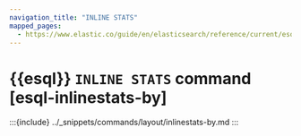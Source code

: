 ```yaml
---
navigation_title: "INLINE STATS"
mapped_pages:
  - https://www.elastic.co/guide/en/elasticsearch/reference/current/esql-commands.html#esql-inlinestats-by
---
```


# {{esql}} `INLINE STATS` command [esql-inlinestats-by]

:::{include} ../_snippets/commands/layout/inlinestats-by.md
:::
